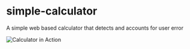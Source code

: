 # simple-calculator
A simple web based calculator that detects and accounts for user error

![Calculator in Action](demonstration.gif)
